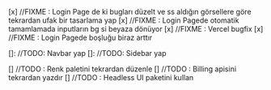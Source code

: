 [x] //FIXME : Login Page de ki bugları düzelt ve ss aldığın görsellere göre tekrardan ufak bir tasarlama yap
[x] //FIXME : Login Pagede otomatik tamamlamada inputların bg si beyaza dönüyor
[x] //FIXME : Vercel bugfix
[x] //FIXME : Login Pagede boşluğu biraz arttır

[]: //TODO: Navbar yap
[]: //TODO: Sidebar yap

[] //TODO : Renk paletini tekrardan düzenle
[] //TODO : Billing apisini tekrardan yazdır
[] //TODO : Headless UI paketini kullan
